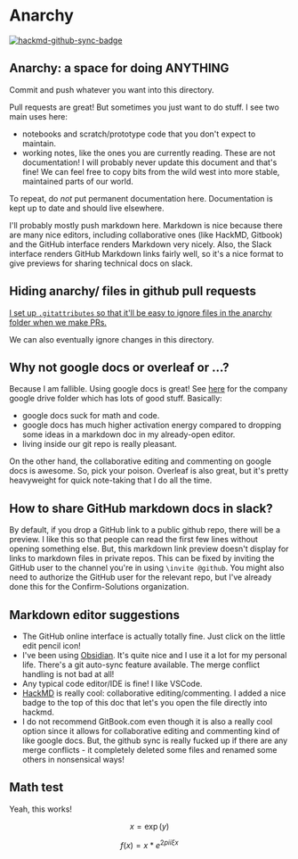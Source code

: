 # Anarchy

[![hackmd-github-sync-badge](https://hackmd.io/HslnB140Sai5C-HMS6uJIQ/badge)](https://hackmd.io/HslnB140Sai5C-HMS6uJIQ)

## Anarchy: a space for doing ANYTHING

Commit and push whatever you want into this directory.

Pull requests are great! But sometimes you just want to do stuff. I see two main uses here:

- notebooks and scratch/prototype code that you don't expect to maintain.
- working notes, like the ones you are currently reading. These are not documentation! I will probably never update this document and that's fine! We can feel free to copy bits from the wild west into more stable, maintained parts of our world.

To repeat, do *not* put permanent documentation here. Documentation is kept up to date and should live elsewhere.

I'll probably mostly push markdown here. Markdown is nice because there are many nice editors, including collaborative ones (like HackMD, Gitbook) and the GitHub interface renders Markdown very nicely. Also, the Slack interface renders GitHub Markdown links fairly well, so it's a nice format to give previews for sharing technical docs on slack.

## Hiding anarchy/ files in github pull requests

[I set up `.gitattributes` so that it'll be easy to ignore files in the anarchy folder when we make PRs.](https://stackoverflow.com/questions/20120478/ignoring-specific-files-file-types-or-folders-in-a-pull-request-diff/54235094)

We can also eventually ignore changes in this directory.

## Why not google docs or overleaf or ...?

Because I am fallible. Using google docs is great! See [here](https://drive.google.com/drive/u/0/folders/1GMlPXNFFXWg-NvYmo8UvNZfJhU54kObx) for the company google drive folder which has lots of good stuff. Basically:
- google docs suck for math and code.
- google docs has much higher activation energy compared to dropping some ideas in a markdown doc in my already-open editor.
- living inside our git repo is really pleasant.

On the other hand, the collaborative editing and commenting on google docs is awesome. So, pick your poison.
Overleaf is also great, but it's pretty heavyweight for quick note-taking that I do all the time.

## How to share GitHub markdown docs in slack?

By default, if you drop a GitHub link to a public github repo, there will be a preview. I like this so that people can read the first few lines without opening something else. But, this markdown link preview doesn't display for links to markdown files in private repos. This can be fixed by inviting the GitHub user to the channel you're in using `\invite @github`. You might also need to authorize the GitHub user for the relevant repo, but I've already done this for the Confirm-Solutions organization.

## Markdown editor suggestions

- The GitHub online interface is actually totally fine. Just click on the little edit pencil icon!
- I've been using [Obsidian](https://obsidian.md). It's quite nice and I use it a lot for my personal life. There's a git auto-sync feature available. The merge conflict handling is not bad at all!
- Any typical code editor/IDE is fine! I like VSCode.
- [HackMD](hackmd.io) is really cool: collaborative editing/commenting. I added a nice badge to the top of this doc that let's you open the file directly into hackmd.
- I do not recommend GitBook.com even though it is also a really cool option since it allows for collaborative editing and commenting kind of like google docs. But, the github sync is really fucked up if there are any merge conflicts - it completely deleted some files and renamed some others in nonsensical ways!

## Math test

Yeah, this works!

$$x = \exp(y)$$

$$
f(x) = x * e^{2 pi i \xi x}
$$
